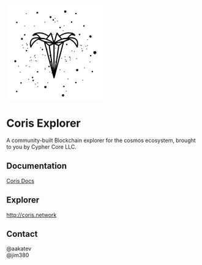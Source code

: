 <img src="./src/assets/img/Coris_logo_dark.png" width="250" height="250">

# Coris Explorer
A community-built Blockchain explorer for the cosmos ecosystem, brought to you by Cypher Core LLC.

## Documentation
[Coris Docs](https://docs.coris.network/index.html)

## Explorer
http://coris.network

## Contact
@aakatev<br/>
@jim380
